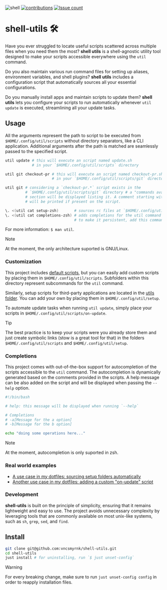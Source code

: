 ![shell](https://img.shields.io/badge/Shell-121011?style=flat&logo=gnu-bash&logoColor=white)
[![contributions](https://img.shields.io/badge/contributions-welcome-brightgreen.svg?style=flat)](https://github.com/vncsmyrnk/shell-utils/issues)
[![Issue count](https://img.shields.io/github/issues-search?query=repo%3Avncsmyrnk%2Fshell-utils%20is%3Aopen&label=open%20issues)](https://github.com/vncsmyrnk/shell-utils/issues)

# shell-utils 🛠️

Have you ever struggled to locate useful scripts scattered across multiple files when you need them the most? **shell utils** is a shell-agnostic utility tool designed to make your scripts accessible everywhere using the `util` command.

Do you also maintain various run command files for setting up aliases, environment variables, and shell plugins? **shell utils** includes a configuration script that automatically sources all your essential configurations.

Do you manually install apps and maintain scripts to update them? **shell utils** lets you configure your scripts to run automatically whenever `util update` is executed, streamlining all your update tasks.

## Usage

All the arguments represent the path to script to be executed from `$HOME/.config/util/scripts` without directory separators, like a CLI application. Additional arguments after the path is matched are seamlessly passed to the specified script.

```sh
util update # this will execute an script named update.sh
            # in your `$HOME/.config/util/scripts` directory

util git checkout-pr # this will execute an script named checkout-pr.sh
                     # in your `$HOME/.config/util/scripts/git` directory.

util git # considering a `checkout-pr.*` script exists in the
         # `$HOME/.config/util/scripts/git` directory # a "commands available"
         # section will be displayed listing it. A comment starting with "help"
         # will be printed if present on the script.
```

```sh
\. <(util cat setup-zsh)       # sources rc files at `$HOME/.config/util/setup` for zsh
\. <(util cat completions-zsh) # adds completions for the util command for zsh
                               # to make it persistent, add this commands to your `$HOME/.zshrc`
```

For more information: `$ man util`.

> [!NOTE]
> At the moment, the only architecture suported is GNU/Linux.

### Customization

This project includes [default scripts](https://github.com/vncsmyrnk/shell-utils/tree/main/defaults), but you can easily add custom scripts by placing them in `$HOME/.config/util/scripts`. Subfolders within this directory represent subcommands for the `util` command.

Similarly, setup scripts for third-party applications are located in the [utils folder](https://github.com/vncsmyrnk/shell-utils/tree/main/utils). You can add your own by placing them in `$HOME/.config/util/setup`.

To automate update tasks when running `util update`, simply place your scripts in `$HOME/.config/util/scripts/on-update`.

> [!TIP]
> The best practice is to keep your scripts were you already store them and just create symbolic links (stow is a great tool for that) in the folders `$HOME/.config/util/scripts` and `$HOME/.config/util/setup`.

### Completions

This project comes with out-of-the-box support for autocompletion of the scripts accessible to the `util` command. The autocompletion is dynamically generated based on the comments provided in the scripts. A help message can be also added on the script and will be displayed when passing the `--help` option.

```sh
#!/bin/bash

# help: this message will be displayed when running `--help`

# Completions
# -a[Message for the a option]
# -b[Message for the b option]

echo "doing some operations here..."
```

> [!NOTE]
> At the moment, autocompletion is only suported in zsh.

### Real world examples

- [A use case in my dotfiles: sourcing setup folders automatically](https://github.com/vncsmyrnk/zsh-config/blob/ae9b9c00012adaeabe243c6998047a761519d205/.zshrc#L9-L11)
- [Another use case in my dotfiles: adding a custom "on-update" script](https://github.com/vncsmyrnk/zsh-config/blob/ae9b9c00012adaeabe243c6998047a761519d205/justfile#L37)

### Development

**shell-utils** is built on the principle of simplicity, ensuring that it remains lightweight and easy to use. The project avoids unnecessary complexity by leveraging tools that are commonly available on most unix-like systems, such as `sh`, `grep`, `sed`, and `find`.

## Install

```sh
git clone git@github.com:vncsmyrnk/shell-utils.git
cd shell-utils
just install # for uninstalling, run `$ just unset-config`
```

> [!WARNING]
> For every breaking change, make sure to run `just unset-config config` in order to reapply installation files.
